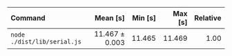 | Command | Mean [s] | Min [s] | Max [s] | Relative |
|:---|---:|---:|---:|---:|
| `node ./dist/lib/serial.js` | 11.467 ± 0.003 | 11.465 | 11.469 | 1.00 |
